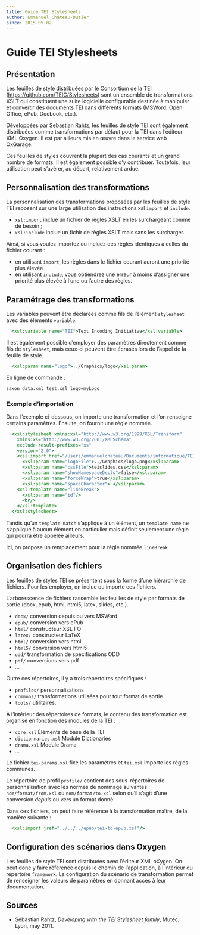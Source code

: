 ```yaml
---
title: Guide TEI Stylesheets
author: Emmanuel Château-Dutier
since: 2015-05-02
---
```


# Guide TEI Stylesheets

## Présentation

Les feuilles de style distribuées par le Consortium de la TEI (https://github.com/TEIC/Stylesheets) sont un ensemble de transformations XSLT qui constituent une suite logicielle configurable destinée à manipuler et convertir des documents TEI dans différents formats (MSWord, Open Office, ePub, Docbook, etc.).

Développées par Sebastian Rahtz, les feuilles de style TEI sont également distribuées comme transformations par défaut pour la TEI dans l’éditeur XML Oxygen. Il est par ailleurs mis en œuvre dans le service web OxGarage.

Ces feuilles de styles couvrent la plupart des cas courants et un grand nombre de formats. Il est également possible d’y contribuer. Toutefois, leur utilisation peut s’avérer, au départ, relativement ardue.


## Personnalisation des transformations

La personnalisation des transformations proposées par les feuilles de style TEI reposent sur une large utilisation des instructions xsl `import` et `include`.

- `xsl:import` inclue un fichier de règles XSLT en les surchargeant comme de besoin ;
- `xsl:include` inclue un fichir de règles XSLT mais sans les surcharger.

Ainsi, si vous voulez importez ou incluez des règles identiques à celles du fichier courant :
- en utilisant `import`, les règles dans le fichier courant auront une priorité plus élevée
- en utilisant `include`, vous obtiendrez une erreur à moins d’assigner une priorité plus élevée à l’une ou l’autre des règles.


## Paramétrage des transformations

Les variables peuvent être déclarées comme fils de l’élément `stylesheet` avec des éléments `variable`.

```xsl
  <xsl:variable name="TEI">Text Encoding Initiative</xsl:variable>
```

Il est également possible d’employer des paramètres directement comme fils de `stylesheet`, mais ceux-ci peuvent être écrasés lors de l’appel de la feuille de style.

```xsl
  <xsl:param name="logo">../Graphics/logo</xsl:param>
```

En ligne de commande :

```bash
saxon data.xml test.xsl logo=myLogo
```


### Exemple d’importation

Dans l’exemple ci-dessous, on importe une transformation et l’on renseigne certains paramètres. Ensuite, on fournit une règle nommée.

```xsl
  <xsl:stylesheet xmlns:xsl="http://www.w3.org/1999/XSL/Transform"
    xmlns:xs="http://www.w3.org/2001/XMLSchema"
    exclude-result-prefixes="xs"
    version="2.0">
    <xsl:import href="/Users/emmanuelchateau/Documents/informatique/TEIC/Stylesheets/release/xsl/xml/tei/stylesheet/slides/teihtml-slides.xsl"/>
      <xsl:param name="logoFile">../Graphics/logo.png</xsl:param>
      <xsl:param name="cssFile">teislides.css</xsl:param>
      <xsl:param name="showNamespaceDecls">false</xsl:param>
      <xsl:param name="forceWrap">true</xsl:param>
      <xsl:param name="spaceCharacter"> </xsl:param>
    <xsl:template name="lineBreak">
      <xsl:param name="id"/>
      <br/>
    </xsl:template>
  </xsl:stylesheet>
```

Tandis qu’un `template match` s’applique à un élément, un `template name` ne s’applique à aucun élément en particulier mais définit seulement une règle qui pourra être appelée ailleurs.

Ici, on propose un remplacement pour la règle nommée `lineBreak`


## Organisation des fichiers

Les feuilles de styles TEI se présentent sous la forme d’une hiérarchie de fichiers. Pour les employer, on inclue ou importe ces fichiers.

L’arborescence de fichiers rassemble les feuilles de style par formats de sortie (docx, epub, html, html5, latex, slides, etc.).

- `docx/` conversion depuis ou vers MSWord
- `epub/` conversion vers ePub
- `html/` constructeur XSL FO
- `latex/` constructeur LaTeX
- `html/` conversion vers html
- `html5/` conversion vers html5
- `odd/` transformation de spécifications ODD
- `pdf/` conversions vers pdf
- …

Outre ces répertoires, il y a trois répertoires spécifiques :
- `profiles/` personnalisations
- `commons/` transformations utilisées pour tout format de sortie
- `tools/` utilitaires.

À l’intérieur des répertoires de formats, le contenu des transformation est organisé en fonction des modules de la TEI :
- `core.xsl` Éléments de base de la TEI
- `dictionnaries.xsl` Module Dictionaries
- `drama.xsl` Module Drama
- …

Le fichier `tei-params.xsl` fixe les paramètres et `tei.xsl` importe les règles communes.

Le répertoire de profil `profile/` contient des sous-répertoires de personnalisation avec les normes de nommage suivantes : `nom/format/from.xsl` ou `nom/format/to.xsl` selon qu’il s’agit d’une conversion _depuis_ ou _vers_ un format donné.

Dans ces fichiers, on peut faire référence à la transformation maître, de la manière suivante :

```xsl
  <xsl:import jref="../../../epub/tei-to-epub.xsl"/>
```


## Configuration des scénarios dans Oxygen

Les feuilles de style TEI sont distribuées avec l’éditeur XML oXygen. On peut donc y faire référence depuis le chemin de l’application, à l’intérieur du répertoire `framework`. La configuration du scénario de transformation permet de renseigner les valeurs de paramètres en donnant accès à leur documentation.




## Sources

- Sebastian Rahtz, _Developing with the TEI Stylesheet family_, Mutec, Lyon, may 2011.
